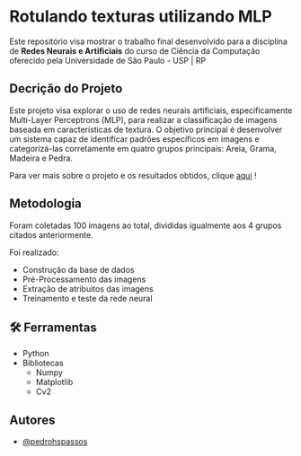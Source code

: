
# Rotulando texturas utilizando MLP


Este repositório visa mostrar o trabalho final desenvolvido para a disciplina de **Redes Neurais e Artificiais**  do curso de Ciência da Computação oferecido pela Universidade de São Paulo - USP | RP

## Decrição do Projeto

Este projeto visa explorar o uso de redes neurais artificiais, especificamente Multi-Layer Perceptrons (MLP), para realizar a classificação de imagens baseada em características de textura. O objetivo principal é desenvolver um sistema capaz de identificar padrões específicos em imagens e categorizá-las corretamente em quatro grupos principais: Areia, Grama, Madeira e Pedra.

Para ver mais sobre o projeto e os resultados obtidos, clique [aqui](https://docs.google.com/presentation/d/10ritR1Az2y9VjDaoxSQtTnwlKthC2_OMLmmvkmXC5e0/edit?usp=sharing) !


## Metodologia

Foram coletadas 100 imagens ao total, divididas igualmente aos 4 grupos citados anteriormente.

Foi realizado:
- Construção da base de dados
- Pré-Processamento das imagens
- Extração de atribuitos das imagens
- Treinamento e teste da rede neural


## 🛠 Ferramentas
- Python 
- Bibliotecas 
    - Numpy
    - Matplotlib
    - Cv2
    



## Autores

- [@pedrohspassos](https://github.com/pedrohspassos)


